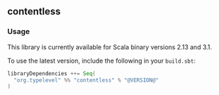 ## contentless

### Usage

This library is currently available for Scala binary versions 2.13 and 3.1.

To use the latest version, include the following in your `build.sbt`:

```scala
libraryDependencies ++= Seq(
  "org.typelevel" %% "contentless" % "@VERSION@"
)
```
